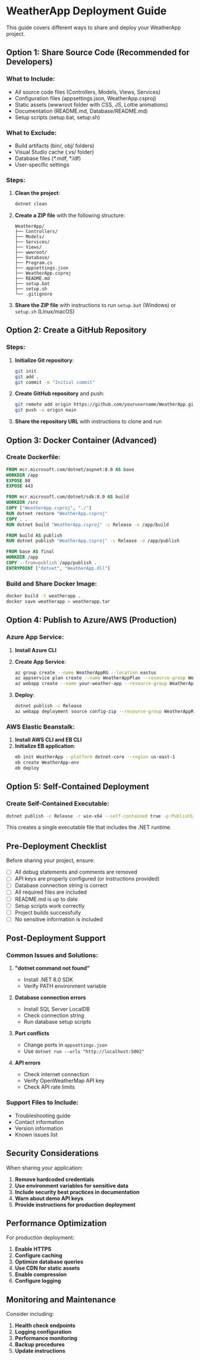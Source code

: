 # WeatherApp Deployment Guide

This guide covers different ways to share and deploy your WeatherApp project.

## Option 1: Share Source Code (Recommended for Developers)

### What to Include:
- All source code files (Controllers, Models, Views, Services)
- Configuration files (appsettings.json, WeatherApp.csproj)
- Static assets (wwwroot folder with CSS, JS, Lottie animations)
- Documentation (README.md, Database/README.md)
- Setup scripts (setup.bat, setup.sh)

### What to Exclude:
- Build artifacts (bin/, obj/ folders)
- Visual Studio cache (.vs/ folder)
- Database files (*.mdf, *.ldf)
- User-specific settings

### Steps:
1. **Clean the project**:
   ```bash
   dotnet clean
   ```

2. **Create a ZIP file** with the following structure:
   ```
   WeatherApp/
   ├── Controllers/
   ├── Models/
   ├── Services/
   ├── Views/
   ├── wwwroot/
   ├── Database/
   ├── Program.cs
   ├── appsettings.json
   ├── WeatherApp.csproj
   ├── README.md
   ├── setup.bat
   ├── setup.sh
   └── .gitignore
   ```

3. **Share the ZIP file** with instructions to run `setup.bat` (Windows) or `setup.sh` (Linux/macOS)

## Option 2: Create a GitHub Repository

### Steps:
1. **Initialize Git repository**:
   ```bash
   git init
   git add .
   git commit -m "Initial commit"
   ```

2. **Create GitHub repository** and push:
   ```bash
   git remote add origin https://github.com/yourusername/WeatherApp.git
   git push -u origin main
   ```

3. **Share the repository URL** with instructions to clone and run

## Option 3: Docker Container (Advanced)

### Create Dockerfile:
```dockerfile
FROM mcr.microsoft.com/dotnet/aspnet:8.0 AS base
WORKDIR /app
EXPOSE 80
EXPOSE 443

FROM mcr.microsoft.com/dotnet/sdk:8.0 AS build
WORKDIR /src
COPY ["WeatherApp.csproj", "./"]
RUN dotnet restore "WeatherApp.csproj"
COPY . .
RUN dotnet build "WeatherApp.csproj" -c Release -o /app/build

FROM build AS publish
RUN dotnet publish "WeatherApp.csproj" -c Release -o /app/publish

FROM base AS final
WORKDIR /app
COPY --from=publish /app/publish .
ENTRYPOINT ["dotnet", "WeatherApp.dll"]
```

### Build and Share Docker Image:
```bash
docker build -t weatherapp .
docker save weatherapp > weatherapp.tar
```

## Option 4: Publish to Azure/AWS (Production)

### Azure App Service:
1. **Install Azure CLI**
2. **Create App Service**:
   ```bash
   az group create --name WeatherAppRG --location eastus
   az appservice plan create --name WeatherAppPlan --resource-group WeatherAppRG --sku B1
   az webapp create --name your-weather-app --resource-group WeatherAppRG --plan WeatherAppPlan
   ```

3. **Deploy**:
   ```bash
   dotnet publish -c Release
   az webapp deployment source config-zip --resource-group WeatherAppRG --name your-weather-app --src publish.zip
   ```

### AWS Elastic Beanstalk:
1. **Install AWS CLI and EB CLI**
2. **Initialize EB application**:
   ```bash
   eb init WeatherApp --platform dotnet-core --region us-east-1
   eb create WeatherApp-env
   eb deploy
   ```

## Option 5: Self-Contained Deployment

### Create Self-Contained Executable:
```bash
dotnet publish -c Release -r win-x64 --self-contained true -p:PublishSingleFile=true
```

This creates a single executable file that includes the .NET runtime.

## Pre-Deployment Checklist

Before sharing your project, ensure:

- [ ] All debug statements and comments are removed
- [ ] API keys are properly configured (or instructions provided)
- [ ] Database connection string is correct
- [ ] All required files are included
- [ ] README.md is up to date
- [ ] Setup scripts work correctly
- [ ] Project builds successfully
- [ ] No sensitive information is included

## Post-Deployment Support

### Common Issues and Solutions:

1. **"dotnet command not found"**
   - Install .NET 8.0 SDK
   - Verify PATH environment variable

2. **Database connection errors**
   - Install SQL Server LocalDB
   - Check connection string
   - Run database setup scripts

3. **Port conflicts**
   - Change ports in `appsettings.json`
   - Use `dotnet run --urls "http://localhost:5002"`

4. **API errors**
   - Check internet connection
   - Verify OpenWeatherMap API key
   - Check API rate limits

### Support Files to Include:
- Troubleshooting guide
- Contact information
- Version information
- Known issues list

## Security Considerations

When sharing your application:

1. **Remove hardcoded credentials**
2. **Use environment variables for sensitive data**
3. **Include security best practices in documentation**
4. **Warn about demo API keys**
5. **Provide instructions for production deployment**

## Performance Optimization

For production deployment:

1. **Enable HTTPS**
2. **Configure caching**
3. **Optimize database queries**
4. **Use CDN for static assets**
5. **Enable compression**
6. **Configure logging**

## Monitoring and Maintenance

Consider including:

1. **Health check endpoints**
2. **Logging configuration**
3. **Performance monitoring**
4. **Backup procedures**
5. **Update instructions** 